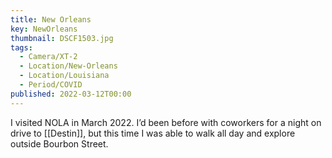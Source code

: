 ```yaml
---
title: New Orleans
key: NewOrleans
thumbnail: DSCF1503.jpg
tags:
  - Camera/XT-2
  - Location/New-Orleans
  - Location/Louisiana
  - Period/COVID
published: 2022-03-12T00:00
---
```

I visited NOLA in March 2022. I’d been before with coworkers for a night on drive to [[Destin]], but this time I was able to walk all day and explore outside Bourbon Street.
